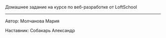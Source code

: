 Домашнее задание на курсе по веб-разработке от LoftSchool

-------

Автор: Молчанова Мария

Наставник: Собакарь Александр
